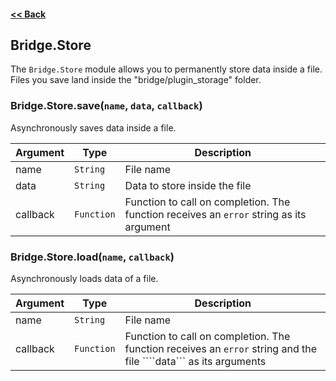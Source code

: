 #### [<< Back](https://github.com/solvedDev/bridge./blob/master/plugins/getting-started.md)
## Bridge.Store
The ```Bridge.Store``` module allows you to permanently store data inside a file. 
Files you save land inside the "bridge/plugin_storage" folder.

### Bridge.Store.save(```name```, ```data```, ```callback```)
Asynchronously saves data inside a file.

| Argument | Type | Description
| --- | --- | ---
| name | ```String``` | File name
| data | ```String``` | Data to store inside the file
| callback | ```Function``` | Function to call on completion. The function receives an ```error``` string as its argument

### Bridge.Store.load(```name```, ```callback```)
Asynchronously loads data of a file.

| Argument | Type | Description
| --- | --- | ---
| name | ```String``` | File name
| callback | ```Function``` | Function to call on completion. The function receives an ```error``` string and the file ````data``` as its arguments
